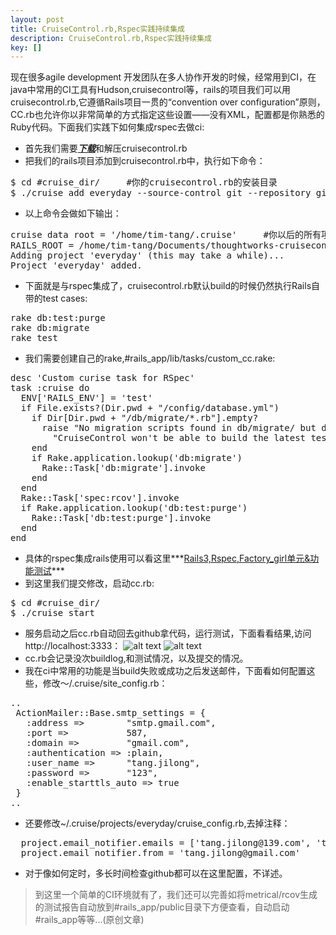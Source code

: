 ```yaml
---
layout: post
title: CruiseControl.rb,Rspec实践持续集成
description: CruiseControl.rb,Rspec实践持续集成
key: []
---
```

现在很多agile development 开发团队在多人协作开发的时候，经常用到CI，在java中常用的CI工具有Hudson,cruisecontrol等，rails的项目我们可以用cruisecontrol.rb,它遵循Rails项目一贯的“convention over configuration”原则，CC.rb也允许你以非常简单的方式指定这些设置——没有XML，配置都是你熟悉的Ruby代码。下面我们实践下如何集成rspec去做ci:

 - 首先我们需要[***下载***][1]和解压cruisecontrol.rb
 - 把我们的rails项目添加到cruisecontrol.rb中，执行如下命令：
<pre>
$ cd #cruise_dir/     #你的cruisecontrol.rb的安装目录
$ ./cruise add everyday --source-control git --repository git@github.com:tim-tang/everyday.git
</pre>
 - 以上命令会做如下输出：
<pre>
cruise data root = '/home/tim-tang/.cruise'     #你以后的所有项目都会在这个目录下
RAILS_ROOT = /home/tim-tang/Documents/thoughtworks-cruisecontrol.rb
Adding project 'everyday' (this may take a while)...
Project 'everyday' added.
</pre>
 - 下面就是与rspec集成了，cruisecontrol.rb默认build的时候仍然执行Rails自带的test cases:
<pre>
rake db:test:purge  
rake db:migrate  
rake test  
</pre>
 - 我们需要创建自己的rake,#rails_app/lib/tasks/custom_cc.rake:
<pre>
desc 'Custom curise task for RSpec'
task :cruise do
  ENV['RAILS_ENV'] = 'test'
  if File.exists?(Dir.pwd + "/config/database.yml")
    if Dir[Dir.pwd + "/db/migrate/*.rb"].empty?
      raise "No migration scripts found in db/migrate/ but database.yml exists, " +
        "CruiseControl won't be able to build the latest test database. Build aborted."
    end
    if Rake.application.lookup('db:migrate')
      Rake::Task['db:migrate'].invoke
    end
  end
  Rake::Task['spec:rcov'].invoke
  if Rake.application.lookup('db:test:purge')
    Rake::Task['db:test:purge'].invoke
  end
end
</pre>
 - 具体的rspec集成rails使用可以看这里***[Rails3,Rspec,Factory_girl单元&功能测试][2]***
 - 到这里我们提交修改，启动cc.rb:
<pre>
$ cd #cruise_dir/
$ ./cruise start
</pre>
 - 服务启动之后cc.rb自动回去github拿代码，运行测试，下面看看结果,访问http://localhost:3333：
![alt text][3]
![alt text][4]
 - cc.rb会记录没次buildlog,和测试情况，以及提交的情况。
 - 我在ci中常用的功能是当build失败或成功之后发送邮件，下面看如何配置这些，修改～/.cruise/site_config.rb：
<pre>
..
 ActionMailer::Base.smtp_settings = {
   :address =>        "smtp.gmail.com",
   :port =>           587,
   :domain =>         "gmail.com",
   :authentication => :plain,
   :user_name =>      "tang.jilong",
   :password =>       "123",
   :enable_starttls_auto => true
 }
..
</pre>
 - 还要修改~/.cruise/projects/everyday/cruise_config.rb,去掉注释：
<pre>
  project.email_notifier.emails = ['tang.jilong@139.com', 'tang.jilong@gmail.com']
  project.email_notifier.from = 'tang.jilong@gmail.com'
</pre>
 - 对于像如何定时，多长时间检查github都可以在这里配置，不详述。

> 到这里一个简单的CI环境就有了，我们还可以完善如将metrical/rcov生成的测试报告自动放到#rails_app/public目录下方便查看，自动启动#rails_app等等...(原创文章)

  [1]: http://cruisecontrolrb.thoughtworks.com/documentation "cc.rb"
  [2]: http://cms.everyday-cn.com/en/show_blog/rails3-rspec-factory_girl "rspec"
  [3]: http://cms.everyday-cn.com/system/pictures/1019/large_build_log.png?1320883392 "build_log"
  [4]: http://cms.everyday-cn.com/system/pictures/1020/large_changeset.png?1320883394 "gitlog"
